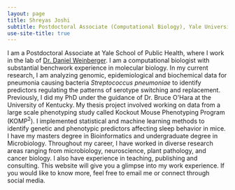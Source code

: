 ```yaml
---
layout: page
title: Shreyas Joshi
subtitle: Postdoctoral Associate (Computational Biology), Yale University
use-site-title: true
---
```


I am a Postdoctoral Associate at Yale School of Public Health, where I work in the lab of [Dr. Daniel Weinberger](https://publichealth.yale.edu/people/daniel_weinberger-1.profile). I am a computational biologist with substantial benchwork experience in molecular biology. In my current research, I am analyzing genomic, epidemiological and biochemical data for pneumonia causing bacteria _Streptococcus pneumoniae_ to identify predictors regulating the patterns of serotype switching and replacement. Previously, I did my PhD under the guidance of Dr. Bruce O'Hara at the University of Kentucky. My thesis project involved working on data from a large scale phenotyping study called Kockout Mouse Phenotyping Program (KOMP<sup>2</sup>). I implemented statistical and machine learning methods to identify genetic and phenotypic predictors affecting sleep behavior in mice. I have my masters degree in Bioinformatics and undergraduate degree in  Microbiology. Throughout my career, I have worked in diverse research areas ranging from microbiology, neuroscience, plant pathology, and cancer biology. I also have experience in teaching, publishing and consulting. This website will give you a glimpse into my work experience. If you would like to know more, feel free to email me or connect through social media.    
